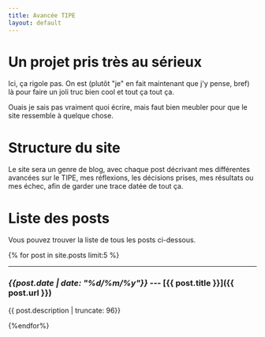 ```yaml
---
title: Avancée TIPE
layout: default
---
```


# Un projet pris très au sérieux

Ici, ça rigole pas. On est (plutôt "je" en fait maintenant que j'y pense, bref)
là pour faire un joli truc bien cool et tout ça tout ça. 

Ouais je sais pas vraiment quoi écrire, mais faut bien meubler pour que le site
ressemble à quelque chose.


# Structure du site

Le site sera un genre de blog, avec chaque post décrivant mes différentes
avancées sur le TIPE, mes réflexions, les décisions prises, mes résultats ou 
mes échec, afin de garder une trace datée de tout ça.


# Liste des posts

Vous pouvez trouver la liste de tous les posts ci-dessous.

{% for post in site.posts limit:5 %}

* * *

### *{{post.date | date: "%d/%m/%y"}}* --- **[{{ post.title }}]({{ post.url }})**
{{ post.description | truncate: 96}}


{%endfor%}

